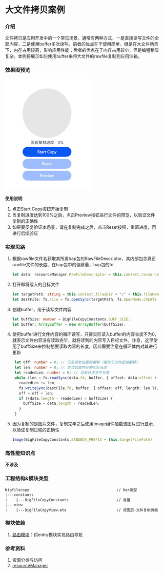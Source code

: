 # 大文件拷贝案例

### 介绍

文件拷贝是应用开发中的一个常见场景，通常有两种方式，一是直接读写文件的全部内容，二是使用buffer多次读写。前者的优点在于使用简单，但是在大文件场景下，内存占用较高，影响应用性能；后者的优点在于内存占用较小，但是编程稍显复杂。本例将展示如何使用buffer来将大文件的rawfile复制到应用沙箱。

### 效果图预览

![big_file_copy](../../product/entry/src/main/resources/base/media/big_file_copy.gif)

**使用说明**

1. 点击Start Copy按钮开始复制
2. 当复制进度达到100%之后，点击Preview按钮进行文件的预览，以验证文件复制的正确性
3. 如果要反复验证本场景，请在复制完成之后，点击Reset按钮，重置进度，再进行后续验证

### 实现思路

1. 根据rawfile文件名获取其所属hap包的RawFileDescriptor，其内部包含真正rawfile文件的长度、在hap包中的偏移量，hap包的fd
    ```typescript
    let data: resourceManager.RawFileDescriptor = this.context.resourceManager.getRawFdSync(this.fileName);
    ```
1. 打开即将写入的目标文件
   ```typescript
   let targetPath: string = this.context.filesDir + "/" + this.fileName;
   let destFile: fs.File = fs.openSync(targetPath, fs.OpenMode.CREATE | fs.OpenMode.READ_WRITE);
   ```
1. 创建buffer，用于读写文件内容
   ```typescript
   let buffSize: number = BigFileCopyConstants.BUFF_SIZE;
   let buffer: ArrayBuffer = new ArrayBuffer(buffSize);
   ```
1. 使用buffer进行文件内容的循环读写，只要实际读入buffer的内容长度不为0，就表示文件内容没有读取完毕，就将读到的内容写入目标文件。注意，这里使用了buffSize来控制想要读取内容的长度，因此需要注意在循环体内对其进行更新
   ```typescript
    let off: number = 0; // 记录读取位置的偏移（相较于文件起始偏移）
    let len: number = 0; // 本次读取内容的实际长度
    let readedLen: number = 0; // 记录已读文件长度
    while (len = fs.readSync(data.fd, buffer, { offset: data.offset + off, length: buffSize })) {
      readedLen += len;
      fs.writeSync(destFile.fd, buffer, { offset: off, length: len });
      off = off + len;
      if ((data.length - readedLen) < buffSize) {
        buffSize = data.length - readedLen;
      }
    }
   ```
1. 因为复制的是图片文件，复制完毕之后使用Image组件加载该图片进行显示，以验证复制过程的正确性
    ```typescript
    Image(BigFileCopyConstants.SANDBOX_PREFIX + this.targetFilePath)
    ```

### 高性能知识点

**不涉及**

### 工程结构&模块类型

   ```
   bigfilecopy                                        // har类型
   |---constants
   |    |---BigFileCopyConstants                      // 常量
   |---view
   |    |---BigFileCopyView.ets                       // 视图层-文件复制页面
   ```

### 模块依赖

1. [路由模块](../routermodule)：供entry模块实现路由导航

### 参考资料

1. [资源分类与访问](https://developer.huawei.com/consumer/cn/doc/harmonyos-guides/resource-categories-and-access-0000001774119914#ZH-CN_TOPIC_0000001774119914__%E8%B5%84%E6%BA%90%E5%88%86%E7%B1%BB)
1. [resourceManager](https://developer.huawei.com/consumer/cn/doc/harmonyos-references/js-apis-resource-manager-0000001774281590)